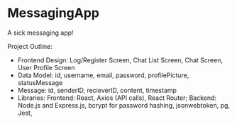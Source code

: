 # MessagingApp
A sick messaging app!


Project Outline:

- Frontend Design: Log/Register Screen, Chat List Screen, Chat Screen, User Profile Screen
- Data Model: id, username, email, password, profilePicture, statusMessage
- Message: id, senderID, recieverID, content, timestamp
- Libraries: Frontend: React, Axios (API calls), React Router; Backend: Node.js and Express.js, bcrypt for password hashing, jsonwebtoken, pg, Jest,


